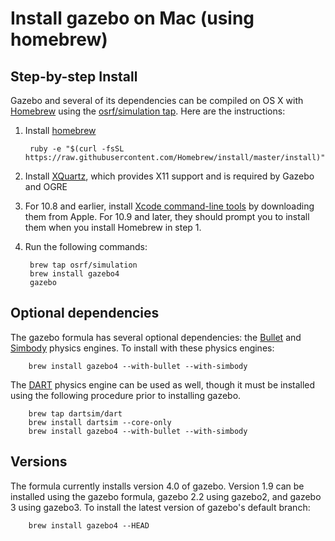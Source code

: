 # Install gazebo on Mac (using homebrew)

## Step-by-step Install

Gazebo and several of its dependencies can be compiled on OS X with 
[Homebrew](http://brew.sh) using the 
[osrf/simulation tap](https://github.com/osrf/homebrew-simulation). 
Here are the instructions:

1. Install [homebrew](http://brew.sh)

        ruby -e "$(curl -fsSL https://raw.githubusercontent.com/Homebrew/install/master/install)"

2. Install [XQuartz](http://xquartz.macosforge.org/landing/), which provides 
X11 support and is required by Gazebo and OGRE

3. For 10.8 and earlier, install [Xcode command-line tools](http://stackoverflow.com/questions/9329243/xcode-4-4-and-later-install-command-line-tools)
by downloading them from Apple. For 10.9 and later, they should prompt you to
install them when you install Homebrew in step 1.

4. Run the following commands:

        brew tap osrf/simulation
        brew install gazebo4
        gazebo

## Optional dependencies
The gazebo formula has several optional dependencies: the [Bullet](https://code.google.com/p/bullet/) and [Simbody](https://github.com/simbody/simbody) physics engines. To install with these physics engines:

        brew install gazebo4 --with-bullet --with-simbody

The [DART](http://dartsim.github.io) physics engine can be used as well,
  though it must be installed using the following procedure
  prior to installing gazebo.

        brew tap dartsim/dart
        brew install dartsim --core-only
        brew install gazebo4 --with-bullet --with-simbody

## Versions
The formula currently installs version 4.0 of gazebo.
Version 1.9 can be installed using the gazebo formula, gazebo 2.2 using gazebo2, and gazebo 3 using gazebo3.
To install the latest version of gazebo's default branch:

        brew install gazebo4 --HEAD
